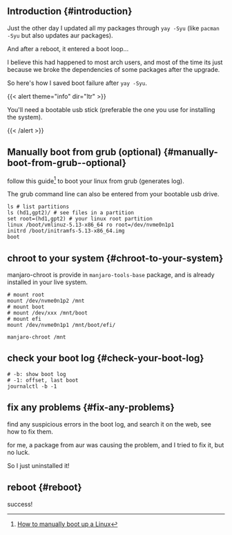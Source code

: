 
## Introduction {#introduction}

Just the other day I updated all my packages through `yay -Syu` (like `pacman -Syu` but also updates aur packages).

And after a reboot, it entered a boot loop...

I believe this had happened to most arch users, and most of the time its just because we broke the dependencies of some packages after the upgrade.

So here's how I saved boot failure after `yay -Syu`.

{{< alert theme="info" dir="ltr" >}}

You'll need a bootable usb stick (preferable the one you use for installing the system).

{{< /alert >}}


## Manually boot from grub (optional) {#manually-boot-from-grub--optional}

follow this guide[^fn:1] to boot your linux from grub (generates log).

The grub command line can also be entered from your bootable usb drive.

```shell
ls # list partitions
ls (hd1,gpt2)/ # see files in a partition
set root=(hd1,gpt2) # your linux root partition
linux /boot/vmlinuz-5.13-x86_64 ro root=/dev/nvme0n1p1
initrd /boot/initramfs-5.13-x86_64.img
boot
```


## chroot to your system {#chroot-to-your-system}

manjaro-chroot is provide in `manjaro-tools-base` package, and is already installed in your live system.

```shell
# mount root
mount /dev/nvme0n1p2 /mnt
# mount boot
# mount /dev/xxx /mnt/boot
# mount efi
mount /dev/nvme0n1p1 /mnt/boot/efi/

manjaro-chroot /mnt
```


## check your boot log {#check-your-boot-log}

```shell
# -b: show boot log
# -1: offset, last boot
journalctl -b -1
```


## fix any problems {#fix-any-problems}

find any suspicious errors in the boot log, and search it on the web, see how to fix them.

for me, a package from aur was causing the problem, and I tried to fix it, but no luck.

So I just uninstalled it!


## reboot {#reboot}

success!

[^fn:1]: [How to manually boot up a Linux](https://forums.justlinux.com/showthread.php?150600-How-to-manually-boot-up-a-Linux)

